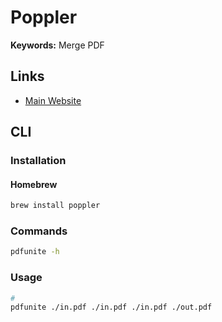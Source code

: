 # Poppler

**Keywords:** Merge PDF

## Links

- [Main Website](https://poppler.freedesktop.org/)

## CLI

### Installation

#### Homebrew

```sh
brew install poppler
```

### Commands

```sh
pdfunite -h
```

### Usage

```sh
#
pdfunite ./in.pdf ./in.pdf ./in.pdf ./out.pdf
```
